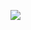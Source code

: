 ![](https://github-readme-streak-stats-git-main-davids-projects-ad77adcc.vercel.app/?user=fuhouyu&theme=radical)


